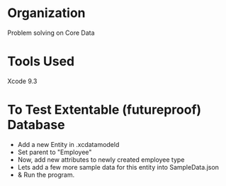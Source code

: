# Organization
Problem solving on Core Data

# Tools Used
Xcode 9.3 

# To Test Extentable (futureproof) Database

- Add a new Entity in .xcdatamodeld 
- Set parent to "Employee" 
- Now, add new attributes to newly created employee type
- Lets add a few more sample data for this entity into SampleData.json
- & Run the program.
